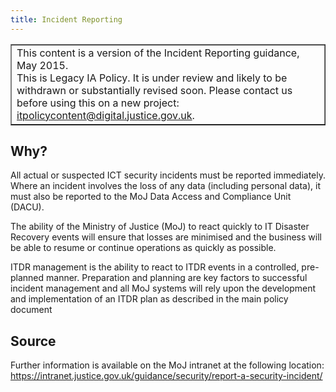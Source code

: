 ```yaml
---
title: Incident Reporting
---
```


<table border='1'>
<tr>
<td>This content is a version of the Incident Reporting guidance, May 2015.<br/>
This is Legacy IA Policy. It is under review and likely to be withdrawn or substantially revised soon. Please contact us before using this on a new project: <a href="mailto:itpolicycontent@digital.justice.gov.uk?subject=incident-reporting">itpolicycontent@digital.justice.gov.uk</a>.</td>
</tr>
</table>

## Why?

All actual or suspected ICT security incidents must be reported immediately. Where an incident involves the loss of any data (including personal data), it must also be reported to the MoJ Data Access and Compliance Unit (DACU).

The ability of the Ministry of Justice (MoJ) to react quickly to IT Disaster Recovery events will ensure that losses are minimised and the business will be able to resume or continue operations as quickly as possible.

ITDR management is the ability to react to ITDR events in a controlled, pre-planned manner. Preparation and planning are key factors to successful incident management and all MoJ systems will rely upon the development and implementation of an ITDR plan as described in the main policy document

## Source

Further information is available on the MoJ intranet at the following location:
<https://intranet.justice.gov.uk/guidance/security/report-a-security-incident/>
